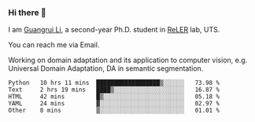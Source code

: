 ### Hi there 👋

<!--
**Solacex/Solacex** is a ✨ _special_ ✨ repository because its `README.md` (this file) appears on your GitHub profile.

Here are some ideas to get you started:

- 🔭 I’m currently working on ...
- 🌱 I’m currently learning ...
- 👯 I’m looking to collaborate on ...
- 🤔 I’m looking for help with ...
- 💬 Ask me about ...
- 📫 How to reach me: ...
- 😄 Pronouns: ...
- ⚡ Fun fact: ...
-->
I am [Guangrui Li](http://www.guangrui.li), a second-year Ph.D. student in [ReLER](http://www.reler.net) lab, UTS.

You can reach me via Email.

Working on domain adaptation and its application to computer vision, e.g. Universal Domain Adaptation, DA in semantic segmentation. 


<!--START_SECTION:waka-->
```text
Python   10 hrs 11 mins  ██████████████████▒░░░░░░   73.98 % 
Text     2 hrs 19 mins   ████▒░░░░░░░░░░░░░░░░░░░░   16.87 % 
HTML     42 mins         █▒░░░░░░░░░░░░░░░░░░░░░░░   05.18 % 
YAML     24 mins         ▓░░░░░░░░░░░░░░░░░░░░░░░░   02.97 % 
Other    8 mins          ▒░░░░░░░░░░░░░░░░░░░░░░░░   01.01 % 
```
<!--END_SECTION:waka-->
